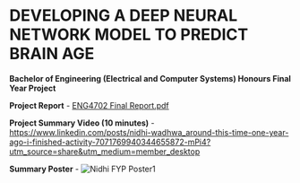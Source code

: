 # DEVELOPING A DEEP NEURAL NETWORK MODEL TO PREDICT BRAIN AGE
**Bachelor of Engineering (Electrical and Computer Systems) Honours Final Year Project**

**Project Report** -
[ENG4702 Final Report.pdf](https://github.com/nidhirw/EngineeringHonoursProject/files/11783965/ENG4702.Final.Report.pdf)

**Project Summary Video (10 minutes)** - 
https://www.linkedin.com/posts/nidhi-wadhwa_around-this-time-one-year-ago-i-finished-activity-7071769940344655872-mPi4?utm_source=share&utm_medium=member_desktop

**Summary Poster** -
![Nidhi FYP Poster1](https://github.com/nidhirw/EngineeringHonoursProject/assets/64818948/12512822-db17-47ad-b49d-01b10c343225)
